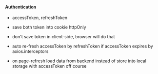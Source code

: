 #### Authentication
- accessToken, refreshToken
- save both token into cookie httpOnly
- don't save token in client-side, browser will do that
- auto re-fresh accessToken by refreshToken if accessToken expires by axios.interceptors

- on page-refresh load data from backend instead of store into local storage with accessToken off course